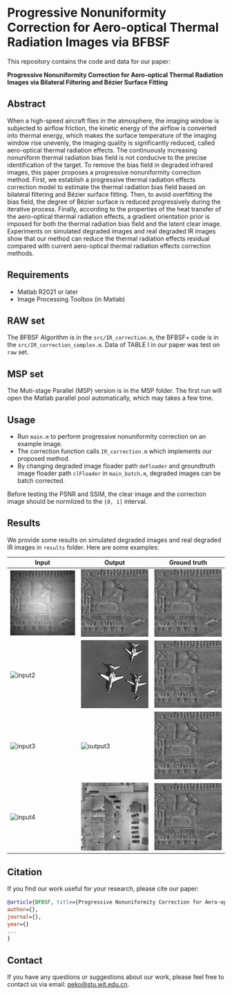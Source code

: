 # Progressive Nonuniformity Correction for Aero-optical Thermal Radiation Images via BFBSF

This repository contains the code and data for our paper: 

**Progressive Nonuniformity Correction for Aero-optical Thermal Radiation Images via Bilateral Filtering and Bézier Surface Fitting**

## Abstract
When a high-speed aircraft flies in the atmosphere, the imaging window is subjected to airflow friction, the kinetic energy of the airflow is converted into thermal energy, which makes the surface temperature of the imaging window rise unevenly, the imaging quality is significantly reduced, called aero-optical thermal radiation effects. The continuously increasing nonuniform thermal radiation bias field is not conducive to the precise identification of the target. To remove the bias field in degraded infrared images, this paper proposes a progressive nonuniformity correction method. First, we establish a progressive thermal radiation effects correction model to estimate the thermal radiation bias field based on bilateral filtering and Bézier surface fitting. Then, to avoid overfitting the bias field, the degree of Bézier surface is reduced progressively during the iterative process. Finally, according to the properties of the heat transfer of the aero-optical thermal radiation effects, a gradient orientation prior is imposed for both the thermal radiation bias field and the latent clear image. Experiments on simulated degraded images and real degraded IR images show that our method can reduce the thermal radiation effects residual compared with current aero-optical thermal radiation effects correction methods.


## Requirements
- Matlab R2021 or later
- Image Processing Toolbox (in Matlab)

## RAW set
The BFBSF Algorithm is in the `src/IR_correction.m`, the BFBSF+ code is in the `src/IR_correction_complex.m`. Data of TABLE I in our paper was test on `raw` set.

## MSP set
The Muti-stage Parallel (MSP) version is in the MSP folder. The first run will open the Matlab parallel pool automatically, which may takes a few time.


## Usage
- Run `main.m` to perform progressive nonuniformity correction on an example image.
- The correction function calls `IR_correction.m` which implements our proposed method.
- By changing degraded image floader path `deFloader` and groundtruth image floader path `clFloader` in `main_batch.m`, degraded images can be batch corrected.

Before testing the PSNR and SSIM, the clear image and the correction image should be normlized to the `[0, 1]` interval.

## Results
We provide some results on simulated degraded images and real degraded IR images in `results` folder. Here are some examples:

| Input | Output | Ground truth |
| ----- | ------ | ------ |
| ![input1](raw/images/degraded/0001.bmp) | ![output1](raw/src/result/BFBSF/0001.bmp) | ![GT1](raw/images/clear/0001.bmp) |
| ![input2](raw/images/degraded/0003.bmp) | ![output2](raw/src/result/BFBSF/0003.jpg) | ![GT2](raw/images/clear/0001.bmp) |
| ![input3](raw/images/degraded/0008.bmp) | ![output3](raw/src/result/BFBSF/0008.jpg) | ![GT3](raw/images/clear/0001.bmp) |
| ![input4](raw/images/degraded/0009.bmp) | ![output4](raw/src/result/BFBSF/0009.jpg) | ![GT4](raw/images/clear/0001.bmp) |

## Citation
If you find our work useful for your research, please cite our paper:

```bib
@article{BFBSF, title={Progressive Nonuniformity Correction for Aero-optical Thermal Radiation Images via Bilateral Filtering and Bézier Surface Fitting}, 
author={},
journal={}, 
year={}
...
}
```

## Contact
If you have any questions or suggestions about our work, please feel free to contact us via email: peko@stu.wit.edu.cn.
